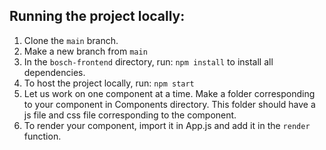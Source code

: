 ## Running the project locally:

1. Clone the `main` branch.
2. Make a new branch from `main`
3. In the `bosch-frontend` directory, run:
   `npm install` to install all dependencies.
4. To host the project locally, run: `npm start` 
5. Let us work on one component at a time. Make a folder corresponding to your component in Components directory.
This folder should have a js file and css file corresponding to the component.
6. To render your component, import it in App.js and add it in the `render` function.
